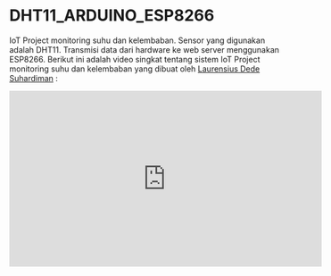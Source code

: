 # DHT11_ARDUINO_ESP8266
IoT Project monitoring suhu dan kelembaban. Sensor yang digunakan adalah DHT11. Transmisi data dari hardware ke web server menggunakan ESP8266. Berikut ini adalah video singkat tentang sistem IoT Project monitoring suhu dan kelembaban yang dibuat oleh <a href="http://laurensius-dede-suhardiman.com" target="_blank">Laurensius Dede Suhardiman</a> : <br>
<center>
<iframe width="560" height="315" src="https://www.youtube.com/embed/uEvJvV6vE28" frameborder="0" allow="autoplay; encrypted-media" allowfullscreen></iframe>
  </center>
